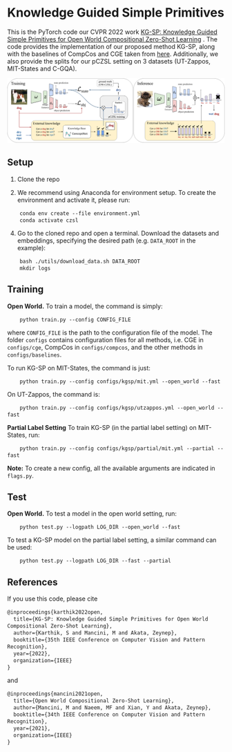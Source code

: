 
# Knowledge Guided Simple Primitives
This is the  PyTorch code our CVPR 2022 work [KG-SP: Knowledge Guided Simple Primitives
for Open World Compositional Zero-Shot Learning](https://arxiv.org/pdf/2101.12609.pdf) .  The code provides the implementation of our proposed method KG-SP, along with the baselines of CompCos and CGE  taken from [here](https://github.com/ExplainableML/czsl). Additionally, we also provide the splits for our pCZSL setting on 3 datasets (UT-Zappos, MIT-States and C-GQA). 

<p align="center">
  <img src="utils/method.png" />
</p>

## Setup 

1. Clone the repo 

2. We recommend using Anaconda for environment setup. To create the environment and activate it, please run:
```
    conda env create --file environment.yml
    conda activate czsl
```

4. Go to the cloned repo and open a terminal. Download the datasets and embeddings, specifying the desired path (e.g. `DATA_ROOT` in the example):
```
    bash ./utils/download_data.sh DATA_ROOT
    mkdir logs
```

## Training
**Open World.** To train a model, the command is simply:
```
    python train.py --config CONFIG_FILE 
```
where `CONFIG_FILE` is the path to the configuration file of the model. 
The folder `configs` contains configuration files for all methods, i.e. CGE in `configs/cge`, CompCos in `configs/compcos`, and the other methods in `configs/baselines`.  

To run KG-SP on MIT-States, the command is just:
```
    python train.py --config configs/kgsp/mit.yml --open_world --fast
```
On UT-Zappos, the command is:
```
    python train.py --config configs/kgsp/utzappos.yml --open_world --fast
```

**Partial Label Setting** To train KG-SP (in the partial label setting) on MIT-States, run:
```
    python train.py --config configs/kgsp/partial/mit.yml --partial --fast
```

**Note:** To create a new config, all the available arguments are indicated in `flags.py`. 

## Test


**Open World.** To test a model in the open world setting, run:
```
    python test.py --logpath LOG_DIR --open_world --fast
```

To test a KG-SP model on the partial label setting, a similar command can be used:
```
    python test.py --logpath LOG_DIR --fast --partial
```


## References
If you use this code, please cite
```
@inproceedings{karthik2022open,
  title={KG-SP: Knowledge Guided Simple Primitives for Open World Compositional Zero-Shot Learning},
  author={Karthik, S and Mancini, M and Akata, Zeynep},
  booktitle={35th IEEE Conference on Computer Vision and Pattern Recognition},
  year={2022},
  organization={IEEE}
}
```
and
```
@inproceedings{mancini2021open,
  title={Open World Compositional Zero-Shot Learning},
  author={Mancini, M and Naeem, MF and Xian, Y and Akata, Zeynep},
  booktitle={34th IEEE Conference on Computer Vision and Pattern Recognition},
  year={2021},
  organization={IEEE}
}

```
